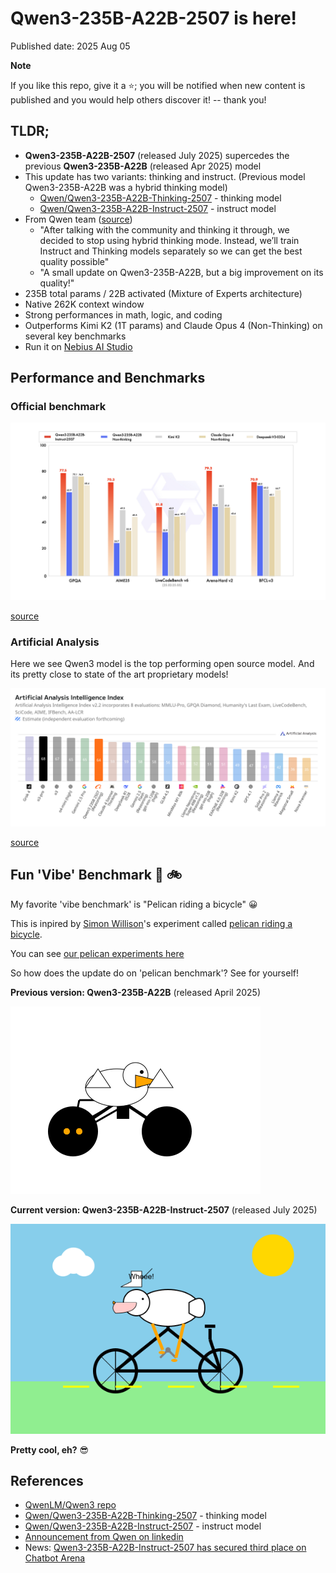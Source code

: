 # Qwen3-235B-A22B-2507 is here!

Published date: 2025 Aug 05

**Note**

If you like this repo, give it a ⭐; you will be notified when new content is published and you would help others discover it! -- thank you!

## TLDR;

- **Qwen3-235B-A22B-2507** (released July 2025) supercedes the previous **Qwen3-235B-A22B** (released Apr 2025) model
- This update has two variants: thinking and instruct.  (Previous model Qwen3-235B-A22B was a hybrid thinking model)
  - [Qwen/Qwen3-235B-A22B-Thinking-2507](https://huggingface.co/Qwen/Qwen3-235B-A22B-Thinking-2507) - thinking model
  - [Qwen/Qwen3-235B-A22B-Instruct-2507](https://huggingface.co/Qwen/Qwen3-235B-A22B-Instruct-2507) - instruct model
- From Qwen team ([source](https://www.linkedin.com/feed/update/urn:li:activity:7353110351388819457/))
  - "After talking with the community and thinking it through, we decided to stop using hybrid thinking mode. Instead, we’ll train Instruct and Thinking models separately so we can get the best quality possible" 
   - "A small update on Qwen3-235B-A22B, but a big improvement on its quality!"
- 235B total params / 22B activated (Mixture of Experts architecture)
- Native 262K context window
- Strong performances in math, logic, and coding 
- Outperforms Kimi K2 (1T params) and Claude Opus 4 (Non-Thinking) on several key benchmarks
- Run it on [Nebius AI Studio](https://studio.nebius.com/playground?models=Qwen/Qwen3-235B-A22B-Instruct-2507)

## Performance and Benchmarks

### Official benchmark 


![](images/qwen3-2507-benchmark-1.jpeg)

[source](https://huggingface.co/Qwen/Qwen3-235B-A22B-Instruct-2507)

### Artificial Analysis 

Here we see Qwen3 model is the top performing open source model.  And its pretty close to state of the art proprietary models!

![](images/qwen3-2507-benchmark-2.png)

[source](https://artificialanalysis.ai/models/qwen3-235b-a22b-instruct-2507-reasoning)

## Fun 'Vibe' Benchmark 🪿 🚲

My favorite 'vibe benchmark' is "Pelican riding a bicycle" 😀

This is inpired by [Simon Willison](https://simonwillison.net/)'s experiment called [pelican riding a bicycle](https://simonwillison.net/tags/pelican-riding-a-bicycle/).

You can see [our pelican experiments here](../fun/pelican-riding-bicycle/)

So how does the update do on 'pelican benchmark'?  See for yourself!

**Previous version: Qwen3-235B-A22B** (released April 2025)

![](images/Qwen3-235B-A22B-2.png)

**Current version: Qwen3-235B-A22B-Instruct-2507**  (released July 2025)

![](images/Qwen3-235B-A22B-Instruct-2507-1.png)

**Pretty cool, eh?** 😎


## References

- [QwenLM/Qwen3 repo](https://github.com/QwenLM/Qwen3)
- [Qwen/Qwen3-235B-A22B-Thinking-2507](https://huggingface.co/Qwen/Qwen3-235B-A22B-Thinking-2507) - thinking model
- [Qwen/Qwen3-235B-A22B-Instruct-2507](https://huggingface.co/Qwen/Qwen3-235B-A22B-Instruct-2507) - instruct model
- [Announcement from Qwen on linkedin](https://www.linkedin.com/feed/update/urn:li:activity:7353110351388819457/)
- News: [Qwen3-235B-A22B-Instruct-2507 has secured third place on Chatbot Arena](https://www.alizila.com/news-roundup-qwen3-undertakes-chatbot-arena-top-3-compact-qwen3-30b-series-launches-for-efficient-ai-development/?utm_source=linkedin&utm_medium=paid&utm_campaign=technology&utm_content=qwen3-top3-chatbot-arena)